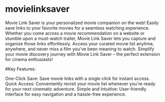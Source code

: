 # movielinksaver
Movie Link Saver is your personalized movie companion on the web! Easily save links to your favorite movies for a seamless watching experience. Whether you come across a movie recommendation on a website or stumble upon a must-watch trailer, Movie Link Saver lets you capture and organize those links effortlessly. Access your curated movie list anytime, anywhere, and never miss a film you've been meaning to watch. Simplify your movie discovery journey with Movie Link Saver – the perfect extension for cinema enthusiasts!

#Key Features:

One-Click Save: Save movie links with a single click for instant access.
Quick Access: Conveniently revisit your movie list whenever you're ready for your next cinematic adventure.
Simple and Intuitive: User-friendly interface for easy navigation and a hassle-free experience.
